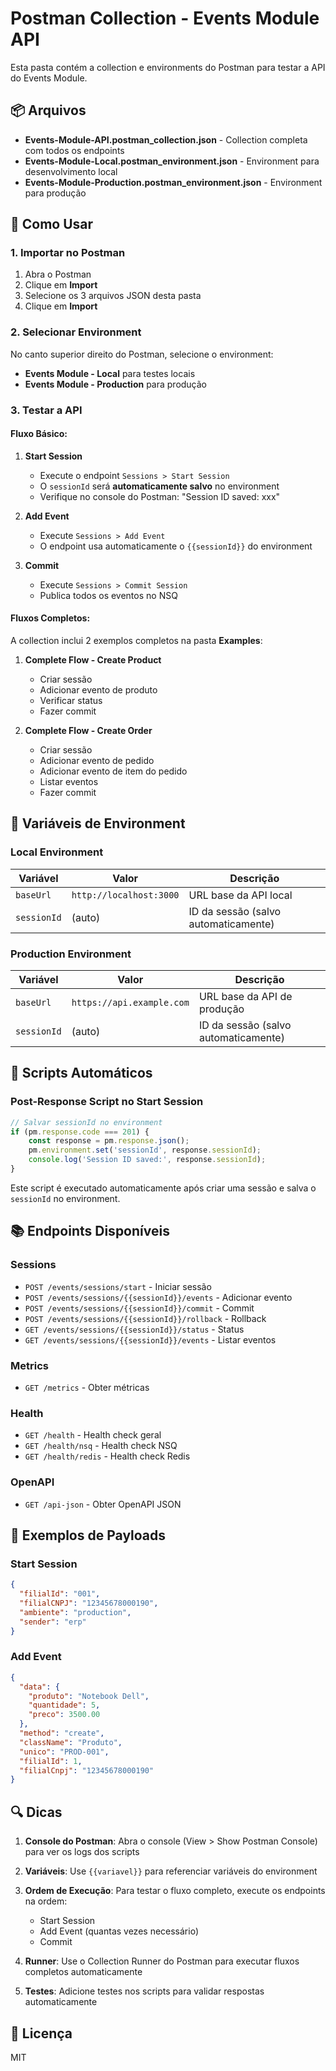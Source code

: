 # Postman Collection - Events Module API

Esta pasta contém a collection e environments do Postman para testar a API do Events Module.

## 📦 Arquivos

- **Events-Module-API.postman_collection.json** - Collection completa com todos os endpoints
- **Events-Module-Local.postman_environment.json** - Environment para desenvolvimento local
- **Events-Module-Production.postman_environment.json** - Environment para produção

## 🚀 Como Usar

### 1. Importar no Postman

1. Abra o Postman
2. Clique em **Import**
3. Selecione os 3 arquivos JSON desta pasta
4. Clique em **Import**

### 2. Selecionar Environment

No canto superior direito do Postman, selecione o environment:
- **Events Module - Local** para testes locais
- **Events Module - Production** para produção

### 3. Testar a API

#### Fluxo Básico:

1. **Start Session**
   - Execute o endpoint `Sessions > Start Session`
   - O `sessionId` será **automaticamente salvo** no environment
   - Verifique no console do Postman: "Session ID saved: xxx"

2. **Add Event**
   - Execute `Sessions > Add Event`
   - O endpoint usa automaticamente o `{{sessionId}}` do environment

3. **Commit**
   - Execute `Sessions > Commit Session`
   - Publica todos os eventos no NSQ

#### Fluxos Completos:

A collection inclui 2 exemplos completos na pasta **Examples**:

1. **Complete Flow - Create Product**
   - Criar sessão
   - Adicionar evento de produto
   - Verificar status
   - Fazer commit

2. **Complete Flow - Create Order**
   - Criar sessão
   - Adicionar evento de pedido
   - Adicionar evento de item do pedido
   - Listar eventos
   - Fazer commit

## 🔧 Variáveis de Environment

### Local Environment

| Variável | Valor | Descrição |
|----------|-------|-----------|
| `baseUrl` | `http://localhost:3000` | URL base da API local |
| `sessionId` | (auto) | ID da sessão (salvo automaticamente) |

### Production Environment

| Variável | Valor | Descrição |
|----------|-------|-----------|
| `baseUrl` | `https://api.example.com` | URL base da API de produção |
| `sessionId` | (auto) | ID da sessão (salvo automaticamente) |

## 📝 Scripts Automáticos

### Post-Response Script no Start Session

```javascript
// Salvar sessionId no environment
if (pm.response.code === 201) {
    const response = pm.response.json();
    pm.environment.set('sessionId', response.sessionId);
    console.log('Session ID saved:', response.sessionId);
}
```

Este script é executado automaticamente após criar uma sessão e salva o `sessionId` no environment.

## 📚 Endpoints Disponíveis

### Sessions

- `POST /events/sessions/start` - Iniciar sessão
- `POST /events/sessions/{{sessionId}}/events` - Adicionar evento
- `POST /events/sessions/{{sessionId}}/commit` - Commit
- `POST /events/sessions/{{sessionId}}/rollback` - Rollback
- `GET /events/sessions/{{sessionId}}/status` - Status
- `GET /events/sessions/{{sessionId}}/events` - Listar eventos

### Metrics

- `GET /metrics` - Obter métricas

### Health

- `GET /health` - Health check geral
- `GET /health/nsq` - Health check NSQ
- `GET /health/redis` - Health check Redis

### OpenAPI

- `GET /api-json` - Obter OpenAPI JSON

## 🎯 Exemplos de Payloads

### Start Session

```json
{
  "filialId": "001",
  "filialCNPJ": "12345678000190",
  "ambiente": "production",
  "sender": "erp"
}
```

### Add Event

```json
{
  "data": {
    "produto": "Notebook Dell",
    "quantidade": 5,
    "preco": 3500.00
  },
  "method": "create",
  "className": "Produto",
  "unico": "PROD-001",
  "filialId": 1,
  "filialCnpj": "12345678000190"
}
```

## 🔍 Dicas

1. **Console do Postman**: Abra o console (View > Show Postman Console) para ver os logs dos scripts

2. **Variáveis**: Use `{{variavel}}` para referenciar variáveis do environment

3. **Ordem de Execução**: Para testar o fluxo completo, execute os endpoints na ordem:
   - Start Session
   - Add Event (quantas vezes necessário)
   - Commit

4. **Runner**: Use o Collection Runner do Postman para executar fluxos completos automaticamente

5. **Testes**: Adicione testes nos scripts para validar respostas automaticamente

## 📄 Licença

MIT

